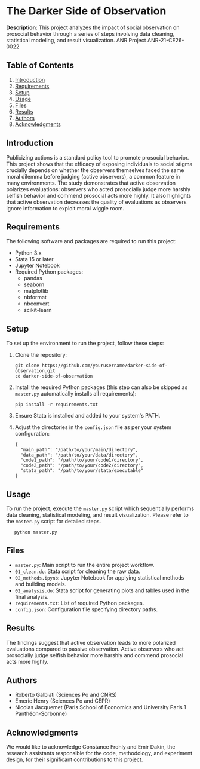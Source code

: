 # The Darker Side of Observation

**Description**: This project analyzes the impact of social observation on prosocial behavior through a series of steps involving data cleaning, statistical modeling, and result visualization. ANR Project ANR-21-CE26-0022

## Table of Contents
1. [Introduction](#introduction)
2. [Requirements](#requirements)
3. [Setup](#setup)
4. [Usage](#usage)
5. [Files](#files)
6. [Results](#results)
7. [Authors](#authors)
8. [Acknowledgments](#acknowledgments)

## Introduction

Publicizing actions is a standard policy tool to promote prosocial behavior. This project shows that the efficacy of exposing individuals to social stigma crucially depends on whether the observers themselves faced the same moral dilemma before judging (active observers), a common feature in many environments. The study demonstrates that active observation polarizes evaluations: observers who acted prosocially judge more harshly selfish behavior and commend prosocial acts more highly. It also highlights that active observation decreases the quality of evaluations as observers ignore information to exploit moral wiggle room.

## Requirements

The following software and packages are required to run this project:

- Python 3.x
- Stata 15 or later
- Jupyter Notebook
- Required Python packages:
  - pandas
  - seaborn
  - matplotlib
  - nbformat
  - nbconvert
  - scikit-learn

## Setup

To set up the environment to run the project, follow these steps:

1. Clone the repository:
   
   ```
   git clone https://github.com/yourusername/darker-side-of-observation.git
   cd darker-side-of-observation
   ```

2. Install the required Python packages (this step can also be skipped as `master.py` automatically installs all requirements):
   
   ```
   pip install -r requirements.txt
   ```

3. Ensure Stata is installed and added to your system's PATH.

4. Adjust the directories in the `config.json` file as per your system configuration:

   ```
   {
     "main_path": "/path/to/your/main/directory",
     "data_path": "/path/to/your/data/directory",
     "code1_path": "/path/to/your/code1/directory",
     "code2_path": "/path/to/your/code2/directory",
     "stata_path": "/path/to/your/stata/executable"
   }
   ```

## Usage

To run the project, execute the `master.py` script which sequentially performs data cleaning, statistical modeling, and result visualization. Please refer to the `master.py` script for detailed steps.

```
   python master.py
```

## Files

- `master.py`: Main script to run the entire project workflow.
- `01_clean.do`: Stata script for cleaning the raw data.
- `02_methods.ipynb`: Jupyter Notebook for applying statistical methods and building models.
- `02_analysis.do`: Stata script for generating plots and tables used in the final analysis.
- `requirements.txt`: List of required Python packages.
- `config.json`: Configuration file specifying directory paths.

## Results

The findings suggest that active observation leads to more polarized evaluations compared to passive observation. Active observers who act prosocially judge selfish behavior more harshly and commend prosocial acts more highly.

## Authors

- Roberto Galbiati (Sciences Po and CNRS)
- Emeric Henry (Sciences Po and CEPR)
- Nicolas Jacquemet (Paris School of Economics and University Paris 1 Panthéon-Sorbonne)

## Acknowledgments

We would like to acknowledge Constance Frohly and Emir Dakin, the research assistants responsible for the code, methodology, and experiment design, for their significant contributions to this project.
